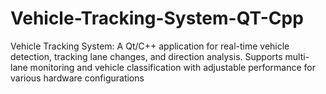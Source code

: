 # Vehicle-Tracking-System-QT-Cpp
Vehicle Tracking System: A Qt/C++ application for real-time vehicle detection, tracking lane changes, and direction analysis. Supports multi-lane monitoring and vehicle classification with adjustable performance for various hardware configurations
